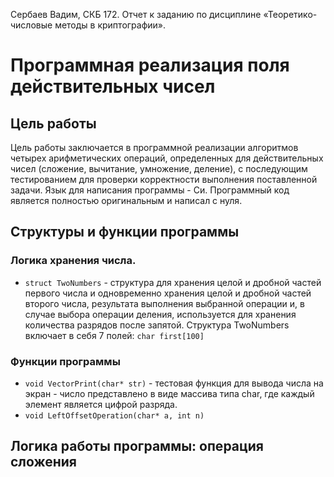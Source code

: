 Сербаев Вадим, СКБ 172. Отчет к заданию по дисциплине «Теоретико-числовые методы в криптографии».

# Программная реализация поля действительных чисел

## Цель работы

Цель работы заключается в программной реализации алгоритмов четырех арифметических операций, определенных для действительных чисел (сложение, вычитание, умножение, деление), с последующим тестированием для проверки корректности выполнения поставленной задачи. Язык для написания программы - Cи.
Программный код является полностью оригинальным и написал с нуля.


## Структуры и функции программы

### Логика хранения числа.

- ``` struct TwoNumbers ``` - структура для хранения целой и дробной частей первого числа и одновременно хранения целой и дробной частей второго числа, результата выполнения выбранной операции и, в случае выбора операции деления, используется для хранения количества разрядов после запятой.
Структура TwoNumbers включает в себя 7 полей:
``` char first[100] ```

### Функции программы

- ``` void VectorPrint(char* str) ``` - тестовая функция для вывода числа на экран - число представлено в виде массива типа char, где каждый элемент является цифрой разряда.
- ``` void LeftOffsetOperation(char* a, int n) ```

## Логика работы программы: операция сложения
